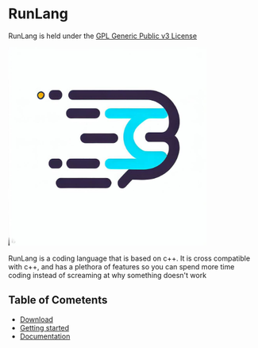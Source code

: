 # RunLang

RunLang is held under the [GPL Generic Public v3 License](./LICENSE)

<img src="./logo.jpg"
     alt="RunLang Logo"
     style="height: 400px;"/>

RunLang is a coding language that is based on c++. It is cross compatible with c++, and has a plethora of features so you can spend more time coding instead of screaming at why something doesn't work

## Table of Cometents
- [Download](./Download.md)
- [Getting started](./Getting-started.md)
- [Documentation](./Documentation/Documentation.md)  
